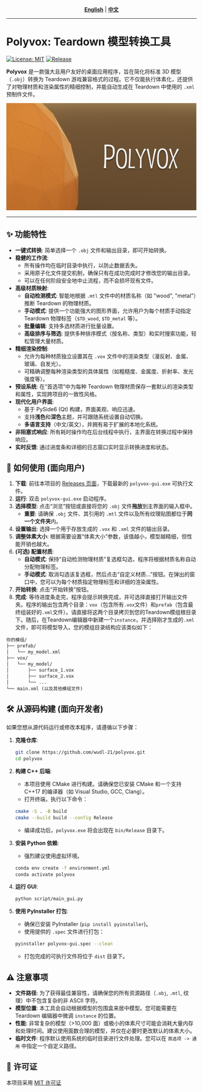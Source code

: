 [//]: # (Version: 1.0.0)

<div align="center">

[**English**](./README.md) | [**中文**](./README.zh.md)

</div>

---

# Polyvox: Teardown 模型转换工具

[![License: MIT](https://img.shields.io/badge/License-MIT-yellow.svg)](https://opensource.org/licenses/MIT)
[![Release](https://img.shields.io/github/v/release/wudl-21/polyvox.svg)](https://github.com/wudl-21/polyvox/releases/latest)

**Polyvox** 是一款强大且用户友好的桌面应用程序，旨在简化将标准 3D 模型（`.obj`）转换为 Teardown 游戏兼容格式的过程。它不仅能执行体素化，还提供了对物理材质和渲染属性的精细控制，并能自动生成在 Teardown 中使用的 `.xml` 预制件文件。

![Polyvox 软件截图](img/splash.png)  

---

## ✨ 功能特性

*   **一键式转换**: 简单选择一个 `.obj` 文件和输出目录，即可开始转换。
*   **稳健的工作流**:
    *   所有操作均在临时目录中执行，以防止数据丢失。
    *   采用原子化文件提交机制，确保只有在成功完成时才修改您的输出目录。
    *   可以在任何阶段安全地中止流程，而不会损坏现有文件。
*   **高级材质映射**:
    *   **自动检测模式**: 智能地根据 `.mtl` 文件中的材质名称（如 "wood", "metal"）推断 Teardown 的物理材质。
    *   **手动模式**: 提供一个功能强大的图形界面，允许用户为每个材质手动指定 Teardown 物理标签（`$TD_wood`, `$TD_metal` 等）。
    *   **批量编辑**: 支持多选材质进行批量设置。
    *   **高级排序与筛选**: 提供多种排序模式（按名称、类型）和实时搜索功能，轻松管理大量材质。
*   **精细渲染控制**:
    *   允许为每种材质独立设置其在 `.vox` 文件中的渲染类型（漫反射、金属、玻璃、自发光）。
    *   可精确调整每种渲染类型的具体属性（如粗糙度、金属度、折射率、发光强度等）。
*   **预设系统**: 在“首选项”中为每种 Teardown 物理材质保存一套默认的渲染类型和属性，实现跨项目的一致性风格。
*   **现代化用户界面**:
    *   基于 PySide6 (Qt) 构建，界面美观、响应迅速。
    *   支持**浅色**和**深色**主题，并可跟随系统设置自动切换。
    *   **多语言支持**（中文/英文），并拥有易于扩展的本地化系统。
*   **非阻塞式响应**: 所有耗时操作均在后台线程中执行，主界面在转换过程中保持响应。
*   **实时反馈**: 通过进度条和详细的日志窗口实时显示转换进度和状态。

## 🚀 如何使用 (面向用户)

1.  **下载**: 前往本项目的 [Releases 页面](https://github.com/wudl-21/polyvox/releases/latest)，下载最新的 `polyvox-gui.exe` 可执行文件。
2.  **运行**: 双击 `polyvox-gui.exe` 启动程序。
3.  **选择模型**: 点击“浏览”按钮或直接将您的 `.obj` 文件**拖放**到主界面的输入框中。
    *   **重要**: 请确保 `.obj` 文件、其引用的 `.mtl` 文件以及所有纹理贴图都位于**同一个文件夹**内。
4.  **设置输出**: 选择一个用于存放生成的 `.vox` 和 `.xml` 文件的输出目录。
5.  **调整体素大小**: 根据需要设置“体素大小”参数，该值越小，模型越精细，但性能开销也越大。
6.  **(可选) 配置材质**:
    *   **自动模式**: 保持“自动检测物理材质”复选框勾选，程序将根据材质名称自动分配物理标签。
    *   **手动模式**: 取消勾选该复选框，然后点击“自定义材质...”按钮。在弹出的窗口中，您可以为每个材质指定物理标签和详细的渲染属性。
7.  **开始转换**: 点击“开始转换”按钮。
8.  **完成**: 等待进度条走完，程序会提示转换完成，并可选择直接打开输出文件夹。程序的输出包含两个目录：`vox`（包含所有`.vox`文件）和`prefab`（包含最终组装好的`.xml`文件）。请直接将这两个目录拷贝到您的Teardown模组根目录下。随后，在Teardown编辑器中新建一个`instance`，并选择刚才生成的`.xml`文件，即可将模型导入。您的模组目录结构应该类似如下：

```
你的模组/
├── prefab/
│   └── my_model.xml
├── vox/
│   └── my_model/
│       ├── surface_1.vox
│       ├── surface_2.vox
│       └── ...
└── main.xml (以及其他模组文件)
```

## 🛠️ 从源码构建 (面向开发者)

如果您想从源代码运行或修改本程序，请遵循以下步骤：

1.  **克隆仓库**:
    ```sh
    git clone https://github.com/wudl-21/polyvox.git
    cd polyvox
    ```

2.  **构建 C++ 后端**:
    *   本项目使用 CMake 进行构建。请确保您已安装 CMake 和一个支持 C++17 的编译器（如 Visual Studio, GCC, Clang）。
    *   打开终端，执行以下命令：
      ```sh
      cmake -S . -B build
      cmake --build build --config Release
      ```
    *   编译成功后，`polyvox.exe` 将会出现在 `bin/Release` 目录下。

3.  **安装 Python 依赖**:
    *   强烈建议使用虚拟环境。
    ```sh
    conda env create -f environment.yml
    conda activate polyvox
    ```

4.  **运行 GUI**:
    ```sh
    python script/main_gui.py
    ```

5.  **使用 PyInstaller 打包**:
    *   确保已安装 PyInstaller (`pip install pyinstaller`)。
    *   使用提供的 `.spec` 文件进行打包：
      ```sh
      pyinstaller polyvox-gui.spec --clean
      ```
    *   打包完成的可执行文件将位于 `dist` 目录下。

## ⚠️ 注意事项

*   **文件路径**: 为了获得最佳兼容性，请确保您的所有资源路径（`.obj`, `.mtl`, 纹理）中不包含复杂的非 ASCII 字符。
*   **模型位置**: 本工具会自动根据模型的包围盒来居中模型。您可能需要在 Teardown 编辑器中微调 `instance` 的位置。
*   **性能**: 非常复杂的模型（>10,000 面）或极小的体素尺寸可能会消耗大量内存和处理时间。建议使用面数合理的模型，并仅在必要时更改默认的体素大小。
*   **临时文件**: 程序默认使用系统的临时目录进行文件处理。您可以在 `首选项 -> 通用` 中指定一个自定义路径。

## 📜 许可证

本项目采用 [MIT 许可证](LICENSE)